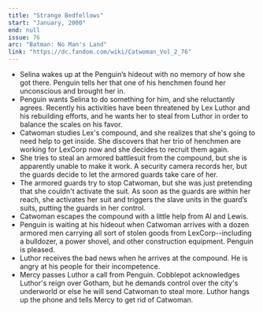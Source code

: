 ```yaml
---
title: "Strange Bedfellows"
start: "January, 2000"
end: null
issue: 76
arc: "Batman: No Man's Land"
link: "https://dc.fandom.com/wiki/Catwoman_Vol_2_76"
---
```


- Selina wakes up at the Penguin’s hideout with no memory of how she got there. Penguin tells her that one of his henchmen found her unconscious and brought her in.
- Penguin wants Selina to do something for him, and she reluctantly agrees. Recently his activities have been threatened by Lex Luthor and his rebuilding efforts, and he wants her to steal from Luthor in order to balance the scales on his favor.
- Catwoman studies Lex's compound, and she realizes that she's going to need help to get inside. She discovers that her trio of henchmen are working for LexCorp now and she decides to recruit them again. 
- She tries to steal an armored battlesuit from the compound, but she is apparently unable to make it work. A security camera records her, but the guards decide to let the armored guards take care of her.
- The armored guards try to stop Catwoman, but she was just pretending that she couldn't activate the suit. As soon as the guards are within her reach, she activates her suit and triggers the slave units in the guard’s suits, putting the guards in her control. 
- Catwoman escapes the compound with a little help from Al and Lewis.
- Penguin is waiting at his hideout when Catwoman arrives with a dozen armored men carrying all sort of stolen goods from LexCorp--including a bulldozer, a power shovel, and other construction equipment. Penguin is pleased.
- Luthor receives the bad news when he arrives at the compound. He is angry at his people for their incompetence.
- Mercy passes Luthor a call from Penguin. Cobblepot acknowledges Luthor's reign over Gotham, but he demands control over the city's underworld or else he will send Catwoman to steal more. Luthor hangs up the phone and tells Mercy to get rid of Catwoman.

